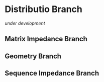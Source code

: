# Distributio Branch

_under development_

## Matrix Impedance Branch

## Geometry Branch

## Sequence Impedance Branch